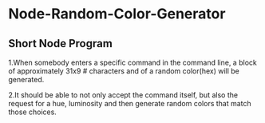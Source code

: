 # Node-Random-Color-Generator

## Short Node Program

1.When somebody enters a specific command in the command line, a block of approximately 31x9 # characters and of a random color(hex) will be generated.

2.It should be able to not only accept the command itself, but also the request for a hue, luminosity and then generate random colors that match those choices.
